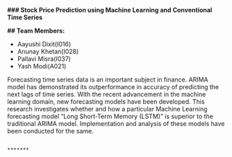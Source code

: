 **### Stock Price Prediction using Machine Learning and Conventional Time Series**

**## Team Members:**

- Aayushi Dixit(I016)
- Anunay Khetan(I028)
- Pallavi Misra(I037)
- Yash Modi(A021)

Forecasting time series data is an important subject in finance. ARIMA model has demonstrated its outperformance in accuracy of predicting the next lags of time series. With the recent advancement in the machine learning domain, new forecasting models have been developed. This research investigates whether and how a particular Machine Learning forecasting model “Long Short-Term Memory (LSTM)” is superior to the traditional ARIMA model. Implementation and analysis of these models have been conducted for the same.


                                                                         *******
